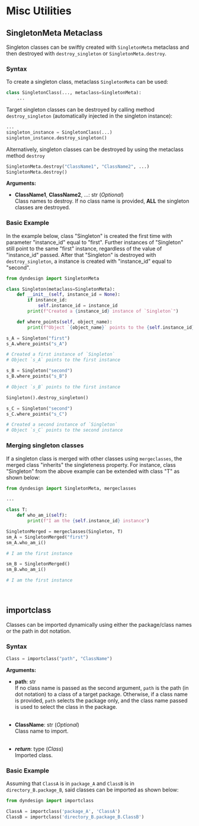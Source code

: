 # Misc Utilities

## SingletonMeta Metaclass

Singleton classes can be swiftly created with `SingletonMeta` metaclass and then
destroyed with `destroy_singleton` or `SingletonMeta.destroy`.

### Syntax

To create a singleton class, metaclass `SingletonMeta` can be used:

``` py
class SingletonClass(..., metaclass=SingletonMeta):
    ...
```

Target singleton classes can be destroyed by calling method `destroy_singleton`
(automatically injected in the singleton instance):

``` py
...
singleton_instance = SingletonClass(...)
singleton_instance.destroy_singleton()
```

Alternatively, singleton classes can be destroyed by using the metaclass method
`destroy`

``` py
SingletonMeta.destroy("ClassName1", "ClassName2", ...)
SingletonMeta.destroy()
```

**Arguments:**

- **ClassName1**, **ClassName2**, ...: str (*Optional*)  
    Class names to destroy. If no class name is provided, **ALL** the singleton
    classes are destroyed.<br/>


### Basic Example

In the example below, class "Singleton" is created the first time with parameter
"instance_id" equal to "first". Further instances of "Singleton" still point to
the same "first" instance, regardless of the value of "instance_id" passed.
After that "Singleton" is destroyed with `destroy_singleton`, a instance is
created with "instance_id" equal to "second".

``` py
from dyndesign import SingletonMeta

class Singleton(metaclass=SingletonMeta):
    def __init__(self, instance_id = None):
        if instance_id:
            self.instance_id = instance_id
        print(f"Created a {instance_id} instance of `Singleton`")

    def where_points(self, object_name):
        print(f"Object `{object_name}` points to the {self.instance_id} instance")

s_A = Singleton("first")
s_A.where_points("s_A")

# Created a first instance of `Singleton`
# Object `s_A` points to the first instance

s_B = Singleton("second")
s_B.where_points("s_B")

# Object `s_B` points to the first instance

Singleton().destroy_singleton()

s_C = Singleton("second")
s_C.where_points("s_C")

# Created a second instance of `Singleton`
# Object `s_C` points to the second instance
```

### Merging singleton classes

If a singleton class is merged with other classes using `mergeclasses`, the
merged class "inherits" the singleteness property. For instance, class
"Singleton" from the above example can be extended with class "T" as shown
below:

``` py
from dyndesign import SingletonMeta, mergeclasses

...

class T:
    def who_am_i(self):
        print(f"I am the {self.instance_id} instance")

SingletonMerged = mergeclasses(Singleton, T)
sm_A = SingletonMerged("first")
sm_A.who_am_i()

# I am the first instance

sm_B = SingletonMerged()
sm_B.who_am_i()

# I am the first instance
```

<br/>

## importclass

Classes can be imported dynamically using either the package/class names or the path in
dot notation.

### Syntax

``` py
Class = importclass("path", "ClassName")
```

**Arguments:**

- **path**: str  
    If no class name is passed as the second argument, `path` is the path (in
    dot notation) to a class of a target package. Otherwise, if a class name is
    provided, `path` selects the package only, and the class name passed is
    used to select the class in the package.<br/><br/>

- **ClassName**: str (*Optional*)  
    Class name to import.<br/><br/>

- ***return***: type (*Class*)  
    Imported class.<br/>


### Basic Example

Assuming that `ClassA` is in `package_A` and `ClassB` is in
`directory_B.package_B`, said classes can be imported as shown below:

``` py
from dyndesign import importclass

ClassA = importclass('package_A', 'ClassA')
ClassB = importclass('directory_B.package_B.ClassB')
```

<br/>
